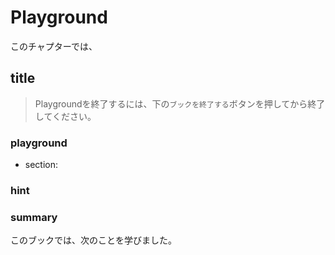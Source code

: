 # Playground
このチャプターでは、

## title
> Playgroundを終了するには、下の`ブックを終了する`ボタンを押してから終了してください。

### playground
- section:

### hint
### summary
このブックでは、次のことを学びました。
